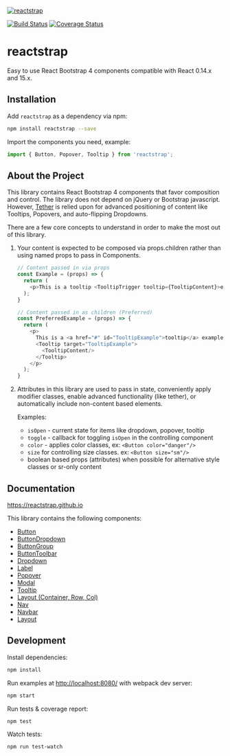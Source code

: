 [![reactstrap](https://cloud.githubusercontent.com/assets/399776/13906899/1de62f0c-ee9f-11e5-95c0-c515fee8e918.png)](https://reactstrap.github.io)

[![Build Status](https://travis-ci.org/reactstrap/reactstrap.svg?branch=master)](https://travis-ci.org/reactstrap/reactstrap) [![Coverage Status](https://coveralls.io/repos/github/reactstrap/reactstrap/badge.svg?branch=master)](https://coveralls.io/github/reactstrap/reactstrap?branch=master)

# reactstrap

Easy to use React Bootstrap 4 components compatible with React 0.14.x and 15.x.


## Installation

Add `reactstrap` as a dependency via npm:

```sh
npm install reactstrap --save
```

Import the components you need, example:

```js
import { Button, Popover, Tooltip } from 'reactstrap';
```

## About the Project

This library contains React Bootstrap 4 components that favor composition and control. The library does not depend on jQuery or Bootstrap javascript. However, [Tether](http://tether.io/) is relied upon for advanced positioning of content like Tooltips, Popovers, and auto-flipping Dropdowns.

There are a few core concepts to understand in order to make the most out of this library.

1. Your content is expected to be composed via props.children rather than using named props to pass in Components.

    ```js
    // Content passed in via props
    const Example = (props) => {
      return (
        <p>This is a tooltip <TooltipTrigger tooltip={TooltipContent}>example</TooltipTrigger>!</p>
      );
    }

    // Content passed in as children (Preferred)
    const PreferredExample = (props) => {
      return (
        <p>
          This is a <a href="#" id="TooltipExample">tooltip</a> example.
          <Tooltip target="TooltipExample">
            <TooltipContent/>
          </Tooltip>
        </p>
      );
    }
    ```

2. Attributes in this library are used to pass in state, conveniently apply modifier classes, enable advanced functionality (like tether), or automatically include non-content based elements.

    Examples:

    - `isOpen` - current state for items like dropdown, popover, tooltip
    - `toggle` - callback for toggling `isOpen` in the controlling component
    - `color` - applies color classes, ex: `<Button color="danger"/>`
    - `size` for controlling size classes. ex: `<Button size="sm"/>`
    - boolean based props (attributes) when possible for alternative style classes or sr-only content


## Documentation

https://reactstrap.github.io

This library contains the following components:

 - [Button](https://reactstrap.github.io/components/buttons/)
 - [ButtonDropdown](https://reactstrap.github.io/components/button-dropdown/)
 - [ButtonGroup](https://reactstrap.github.io/components/button-group/)
 - [ButtonToolbar](https://reactstrap.github.io/components/button-group/)
 - [Dropdown](https://reactstrap.github.io/components/dropdowns/)
 - [Label](https://reactstrap.github.io/components/labels/)
 - [Popover](https://reactstrap.github.io/components/popovers/)
 - [Modal](https://reactstrap.github.io/components/modals/)
 - [Tooltip](https://reactstrap.github.io/components/tooltips/)
 - [Layout (Container, Row, Col)](https://reactstrap.github.io/components/layout/)
 - [Nav](https://reactstrap.github.io/components/navs/)
 - [Navbar](https://reactstrap.github.io/components/navbar/)
 - [Layout](https://reactstrap.github.io/components/layout/)

## Development

Install dependencies:

```sh
npm install
```

Run examples at [http://localhost:8080/](http://localhost:8080/) with webpack dev server:

```sh
npm start
```

Run tests & coverage report:

```sh
npm test
```

Watch tests:

```sh
npm run test-watch
```
